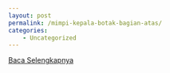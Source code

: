 ```yaml
---
layout: post
permalink: /mimpi-kepala-botak-bagian-atas/
categories:
    - Uncategorized
---
```


[Baca Selengkapnya](/10)